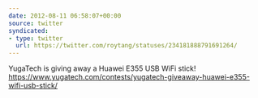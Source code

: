 ```yaml
---
date: 2012-08-11 06:58:07+00:00
source: twitter
syndicated:
- type: twitter
  url: https://twitter.com/roytang/statuses/234181888791691264/
---
```


YugaTech is giving away a Huawei E355 USB WiFi stick! https://www.yugatech.com/contests/yugatech-giveaway-huawei-e355-wifi-usb-stick/